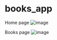 # books_app

Home page
![image](https://github.com/LokoGod/books_app/assets/87293241/aad8ed0b-ffc3-4e8d-b3a8-1c47de33d093)

Books page
![image](https://github.com/LokoGod/books_app/assets/87293241/da317637-fcd7-406b-91b8-faf203f18a61)

